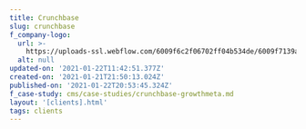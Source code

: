 ```yaml
---
title: Crunchbase
slug: crunchbase
f_company-logo:
  url: >-
    https://uploads-ssl.webflow.com/6009f6c2f06702ff04b534de/6009f7139aa684b1cb609061_Crunchbase_Logo_Updated-e1600811789423.png
  alt: null
updated-on: '2021-01-22T11:42:51.377Z'
created-on: '2021-01-21T21:50:13.024Z'
published-on: '2021-01-22T20:53:45.324Z'
f_case-study: cms/case-studies/crunchbase-growthmeta.md
layout: '[clients].html'
tags: clients
---
```



